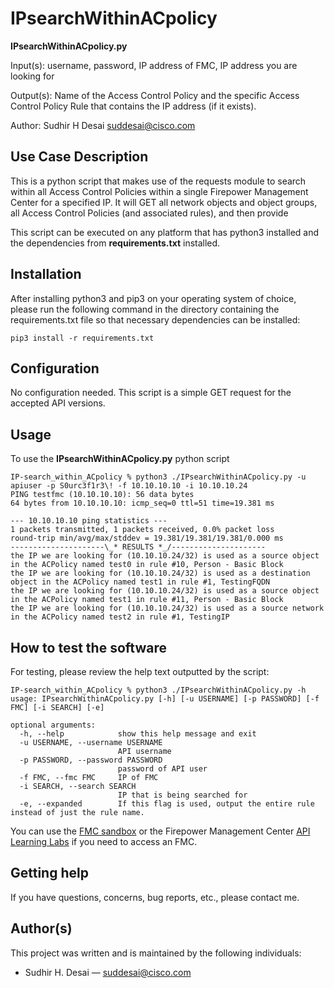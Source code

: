 # IPsearchWithinACpolicy

**IPsearchWithinACpolicy.py** 

Input(s): 
    username,
    password,
    IP address of FMC,
    IP address you are looking for

Output(s):
    Name of the Access Control Policy and the specific Access Control Policy Rule that contains the IP address (if it exists).

Author: Sudhir H Desai <suddesai@cisco.com>

 

## Use Case Description

This is a python script that makes use of the requests module to search within all Access Control Policies within a single Firepower Management Center for a specified IP. 
It will GET all network objects and object groups, all Access Control Policies (and associated rules), and then provide 

This script can be executed on any platform that has python3 installed and the dependencies from **requirements.txt** installed.


## Installation

After installing python3 and pip3 on your operating system of choice, please run the following command in the directory containing the requirements.txt file so that necessary dependencies can be installed:  
```shell
pip3 install -r requirements.txt
```


## Configuration

No configuration needed. This script is a simple GET request for the accepted API versions.


## Usage

To use the **IPsearchWithinACpolicy.py** python script

```shell
IP-search_within_ACpolicy % python3 ./IPsearchWithinACpolicy.py -u apiuser -p S0urc3f1r3\! -f 10.10.10.10 -i 10.10.10.24   
PING testfmc (10.10.10.10): 56 data bytes
64 bytes from 10.10.10.10: icmp_seq=0 ttl=51 time=19.381 ms

--- 10.10.10.10 ping statistics ---
1 packets transmitted, 1 packets received, 0.0% packet loss
round-trip min/avg/max/stddev = 19.381/19.381/19.381/0.000 ms
---------------------\_* RESULTS *_/---------------------
the IP we are looking for (10.10.10.24/32) is used as a source object in the ACPolicy named test0 in rule #10, Person - Basic Block
the IP we are looking for (10.10.10.24/32) is used as a destination object in the ACPolicy named test1 in rule #1, TestingFQDN
the IP we are looking for (10.10.10.24/32) is used as a source object in the ACPolicy named test1 in rule #11, Person - Basic Block
the IP we are looking for (10.10.10.24/32) is used as a source network in the ACPolicy named test2 in rule #1, TestingIP
```

## How to test the software

For testing, please review the help text outputted by the script:
```shell
IP-search_within_ACpolicy % python3 ./IPsearchWithinACpolicy.py -h
usage: IPsearchWithinACpolicy.py [-h] [-u USERNAME] [-p PASSWORD] [-f FMC] [-i SEARCH] [-e]

optional arguments:
  -h, --help            show this help message and exit
  -u USERNAME, --username USERNAME
                        API username
  -p PASSWORD, --password PASSWORD
                        password of API user
  -f FMC, --fmc FMC     IP of FMC
  -i SEARCH, --search SEARCH
                        IP that is being searched for
  -e, --expanded        If this flag is used, output the entire rule instead of just the rule name.
  ```

You can use the [FMC sandbox](https://devnetsandbox.cisco.com/RM/Diagram/Index/1228cb22-b2ba-48d3-a70a-86a53f4eecc0?diagramType=Topology) or the Firepower Management Center [API Learning Labs](https://developer.cisco.com/learning/lab/firepower-restapi-101/step/1) if you need to access an FMC.


## Getting help

If you have questions, concerns, bug reports, etc., please contact me.


## Author(s)

This project was written and is maintained by the following individuals:  

* Sudhir H. Desai — suddesai@cisco.com
